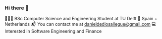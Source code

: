 ### Hi there 👋

👨🏼‍🎓 BSc Computer Science and Engineering Student at TU Delft
📍 Spain + Netherlands
📬 You can contact me at danieldediosallegue@gmail.com
💻 Interested in Software Engineering and Finance
